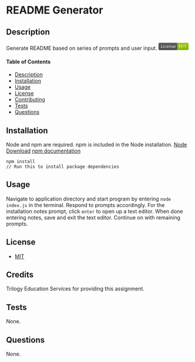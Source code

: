 
  # README Generator
  ## Description 
  Generate README based on series of prompts and user input.
  <svg xmlns="http://www.w3.org/2000/svg" xmlns:xlink="http://www.w3.org/1999/xlink" width="82" height="20" role="img" aria-label="License: MIT"><title>License: MIT</title><linearGradient id="s" x2="0" y2="100%"><stop offset="0" stop-color="#bbb" stop-opacity=".1"/><stop offset="1" stop-opacity=".1"/></linearGradient><clipPath id="r"><rect width="82" height="20" rx="3" fill="#fff"/></clipPath><g clip-path="url(#r)"><rect width="51" height="20" fill="#555"/><rect x="51" width="31" height="20" fill="#97ca00"/><rect width="82" height="20" fill="url(#s)"/></g><g fill="#fff" text-anchor="middle" font-family="Verdana,Geneva,DejaVu Sans,sans-serif" text-rendering="geometricPrecision" font-size="110"><text aria-hidden="true" x="265" y="150" fill="#010101" fill-opacity=".3" transform="scale(.1)" textLength="410">License</text><text x="265" y="140" transform="scale(.1)" fill="#fff" textLength="410">License</text><text aria-hidden="true" x="655" y="150" fill="#010101" fill-opacity=".3" transform="scale(.1)" textLength="210">MIT</text><text x="655" y="140" transform="scale(.1)" fill="#fff" textLength="210">MIT</text></g></svg>
  
  #### Table of Contents
  * [Description](#Description)
  * [Installation](#Installation)
  * [Usage](#Usage)
  * [License](#License)
  * [Contributing](#Contributing)
  * [Tests](#Tests)
  * [Questions](#Questions)

  ## Installation
  Node and npm are required. npm is included in the Node installation.
[Node Download](https://nodejs.org/en/download/)
[npm documentation](https://www.npmjs.com/get-npm)

```
npm install
// Run this to install package dependencies

```

  ## Usage
  Navigate to application directory and start program by entering ``` node index.js ``` in the terminal. Respond to prompts accordingly. For the installation notes prompt, click ``` enter ``` to open up a text editor. When done entering notes, save and exit the text editor. Continue on with remaining prompts.

  ## License
  * [MIT](../utils/MIT.txt)
  
  ## Credits
  Trilogy Education Services for providing this assignment.

  ## Tests
  None.

  ## Questions
  None.
